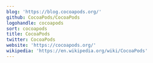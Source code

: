 ```yaml
---
blog: 'https://blog.cocoapods.org/'
github: CocoaPods/CocoaPods
logohandle: cocoapods
sort: cocoapods
title: CocoaPods
twitter: CocoaPods
website: 'https://cocoapods.org/'
wikipedia: 'https://en.wikipedia.org/wiki/CocoaPods'
---
```


